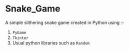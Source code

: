 # Snake_Game


A simple slithering snake game created in Python using :-
1. `PyGame`
2. `Tkinter`
3. Usual python libraries such as `Random`
